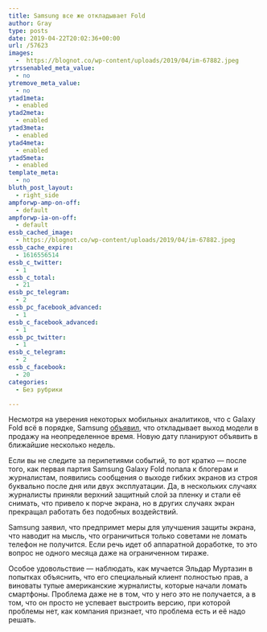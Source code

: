 ```yaml
---
title: Samsung все же откладывает Fold
author: Gray
type: posts
date: 2019-04-22T20:02:36+00:00
url: /57623
images:
  -  https://blognot.co/wp-content/uploads/2019/04/im-67882.jpeg
ytrssenabled_meta_value:
  - no
ytremove_meta_value:
  - no
ytad1meta:
  - enabled
ytad2meta:
  - enabled
ytad3meta:
  - enabled
ytad4meta:
  - enabled
ytad5meta:
  - enabled
template_meta:
  - no
bluth_post_layout:
  - right_side
ampforwp-amp-on-off:
  - default
ampforwp-ia-on-off:
  - default
essb_cached_image:
  - https://blognot.co/wp-content/uploads/2019/04/im-67882.jpeg
essb_cache_expire:
  - 1616556514
essb_c_twitter:
  - 1
essb_c_total:
  - 21
essb_pc_telegram:
  - 2
essb_pc_facebook_advanced:
  - 1
essb_c_facebook_advanced:
  - 1
essb_pc_twitter:
  - 1
essb_c_telegram:
  - 2
essb_c_facebook:
  - 20
categories:
  - Без рубрики

---
```








Несмотря на уверения некоторых мобильных аналитиков, что с Galaxy Fold всё в порядке, Samsung [объявил][1], что откладывает выход модели в продажу на неопределенное время. Новую дату планируют объявить в ближайшие несколько недель.

Если вы не следите за перипетиями событий, то вот кратко — после того, как первая партия Samsung Galaxy Fold попала к блогерам и журналистам, появились сообщения о выходе гибких экранов из строя буквально после дня или двух эксплуатации. Да, в нескольких случаях журналисты приняли верхний защитный слой за пленку и стали её снимать, что привело к порче экрана, но в других случаях экран прекращал работать без подобных воздействий. 

Samsung заявил, что предпримет меры для улучшения защиты экрана, что наводит на мысль, что ограничиться только советами не ломать телефон не получится. Если речь идет об аппаратной доработке, то это вопрос не одного месяца даже на ограниченном тираже. 

Особое удовольствие — наблюдать, как мучается Эльдар Муртазин в попытках объяснить, что его специальный клиент полностью прав, а виноваты тупые американские журналисты, которые начали ломать смартфоны. Проблема даже не в том, что у него это не получается, а в том, что он просто не успевает выстроить версию, при которой проблемы нет, как компания признает, что проблема есть и её надо решать.

 [1]: https://www.theverge.com/2019/4/22/18511170/samsung-galaxy-fold-delay-indefinitely-statement-screen-display-broken-issues